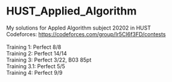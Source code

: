 # HUST_Applied_Algorithm
My solutions for Appled Algorithm subject 20202 in HUST </br>
Codeforces: https://codeforces.com/group/Ir5CI6f3FD/contests </br></br>
Training 1: Perfect 8/8 </br>
Training 2: Perfect 14/14 </br>
Training 3: Perfect 3/22, B03 85pt </br>
Training 3.1: Perfect 5/5 </br>
Training 4: Perfect 9/9 </br>
